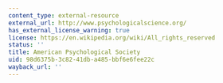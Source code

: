 ```yaml
---
content_type: external-resource
external_url: http://www.psychologicalscience.org/
has_external_license_warning: true
license: https://en.wikipedia.org/wiki/All_rights_reserved
status: ''
title: American Psychological Society
uid: 98d6375b-3c82-41db-a485-bbf6e6fee22c
wayback_url: ''
---
```

